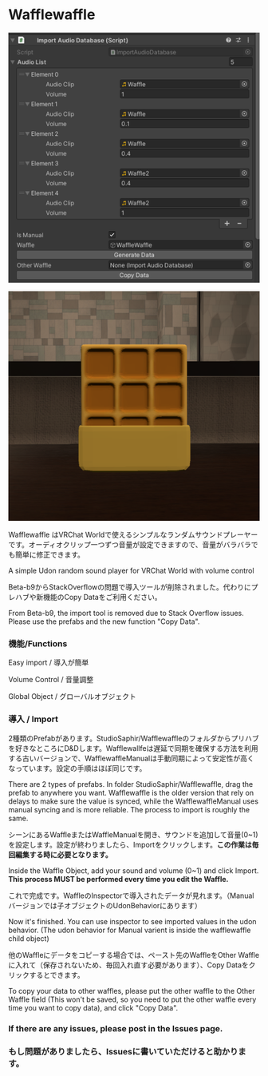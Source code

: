 # Wafflewaffle

![Pic](./WafflePic.png)

![Pic_Waffle](./Waffle.png)

Wafflewaffle はVRChat Worldで使えるシンプルなランダムサウンドプレーヤーです。オーディオクリップ一つずつ音量が設定できますので、音量がバラバラでも簡単に修正できます。

A simple Udon random sound player for VRChat World with volume control

Beta-b9からStackOverflowの問題で導入ツールが削除されました。代わりにプレハブや新機能のCopy Dataをご利用ください。

From Beta-b9, the import tool is removed due to Stack Overflow issues. Please use the prefabs and the new function "Copy Data".

### 機能/Functions

Easy import / 導入が簡単

Volume Control / 音量調整

Global Object / グローバルオブジェクト

### 導入 / Import

2種類のPrefabがあります。StudioSaphir/Wafflewaffleのフォルダからプリハブを好きなところにD&Dします。Wafflewallfeは遅延で同期を確保する方法を利用する古いバージョンで、WafflewaffleManualは手動同期によって安定性が高くなっています。設定の手順はほぼ同じです。

There are 2 types of prefabs. In folder StudioSaphir/Wafflewaffle, drag the prefab to anywhere you want. Wafflewaffle is the older version that rely on delays to make sure the value is synced, while the WafflewaffleManual uses manual syncing and is more reliable. The process to import is roughly the same.

シーンにあるWaffleまたはWaffleManualを開き、サウンドを追加して音量(0~1)を設定します。設定が終わりましたら、Importをクリックします。**この作業は毎回編集する時に必要となります。**

Inside the Waffle Object, add your sound and volume (0~1) and click Import. **This process MUST be performed every time you edit the Waffle.**

これで完成です。WaffleのInspectorで導入されたデータが見れます。（Manualバージョンでは子オブジェクトのUdonBehaviorにあります）

Now it's finished. You can use inspector to see imported values in the udon behavior. (The udon behavior for Manual varient is inside the wafflewaffle child object)

他のWaffleにデータをコピーする場合では、ペースト先のWaffleをOther Waffleに入れて（保存されないため、毎回入れ直す必要があります）、Copy Dataをクリックするとできます。

To copy your data to other waffles, please put the other waffle to the Other Waffle field (This won't be saved, so you need to put the other waffle every time you want to copy data), and click "Copy Data".

<!-- ### Change 3D Model/モデルの変更

Change Mesh in Mesh Filter and Materials in Mesh Renderers in inspector, resize the collider and you are good to go.

InspectorのMesh FilterでMeshを、Mesh Rendererでマテリアルを変更し、コライダーのサイズを調整すれば完成です。 -->

### If there are any issues, please post in the Issues page.

### もし問題がありましたら、Issuesに書いていただけると助かります。

<!-- ### (非推奨 / Not Recommended)導入ツールを利用する / Use the import tool

**UIToolkitのバグより、2つ以上のアイテムを連続に追加するとUnityがフリーズ、または落ちる可能性があります。必ず前のアイテムに何かを入力してから次のアイテムを追加してください。**

**Because of a bug in UIToolkit, adding more than 1 item at once may cause Unity to freeze or crash. FILL THE LAST THING YOU ADDED BEFORE ADDING ANOTHER ITEM**

Download and import unitypackage from release page. 

リリースページでunitypackageをダウンロードし導入します。
<br>

In folder StudioSaphir/Wafflewaffle, drag the prefab to anywhere you want. Wafflewaffle is the older version that rely on delays to make sure the value is synced, while the WafflewaffleManual uses manual syncing and is more reliable.

StudioSaphir/Wafflewaffleのフォルダからプリハブを好きなところにD&Dします。Wafflewallfeは遅延で同期を確保する方法を利用する古いバージョンで、WafflewaffleManualは手動同期によって安定性が高くなっています。
<br>

In the toolbar Tools/StudioSaphir/WaffleImport, set the Waffle inside and Click Reload. You need to do this every time you edit your waffle.

ツールバーのTools/StudioSaphir/WaffleImportにさっきのWaffleを入れて、Reloadをクリックします。この作業は毎回編集する時に必要となります。
<br>

Add your sound and volume (0~1) and click Import. 

サウンドを追加して音量(0~1)を設定します。設定が終わりましたら、Importをクリックします。
<br>

Now it's finished. You can use inspector to see imported values. (The udon behavior for Manual varient is inside the wafflewaffle child object) Cross-importing data from/to both varient is also supported.

これで完成です。WaffleのInspectorで導入されたデータが見れます。（Manualバージョンでは子オブジェクトのUdonBehaviorにあります）WafflewaffleからManualバージョンのデータ導入とその逆方向の導入も同じ手順でできます。
 -->